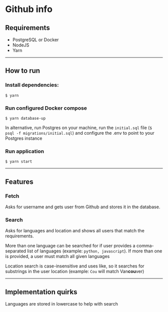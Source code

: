 # Github info

## Requirements

- PostgreSQL or Docker
- NodeJS
- Yarn

---
## How to run

### Install dependencies:

`$ yarn`


### Run configured Docker compose

`$ yarn database-up`

In alternative, run Postgres on your machine, run the `initial.sql` file (`$ psql -f migrations/initial.sql`) and configure the .env to point to your Postgres instance


### Run application

`$ yarn start`


---
## Features

### Fetch

Asks for username and gets user from Github and stores it in the database.


### Search 

Asks for languages and location and shows all users that match the requirements.

More than one language can be searched for if user provides a comma-separated list of languages (example: `python, javascript`). If more than one is provided, a user must match all given languages

Location search is case-insensitive and uses like, so it searches for substrings in the user location (example: `Cou` will match Van**cou**ver)

---
## Implementation quirks
Languages are stored in lowercase to help with search

